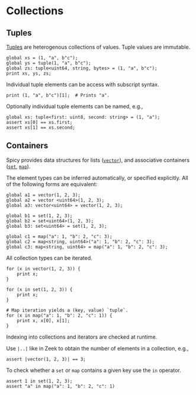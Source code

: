 # Collections

## Tuples

[Tuples](https://docs.zeek.org/projects/spicy/en/latest/programming/language/types.html#tuple)
are heterogenous collections of values. Tuple values are immutable.

```spicy
global xs = (1, "a", b"c");
global ys = tuple(1, "a", b"c");
global zs: tuple<uint64, string, bytes> = (1, "a", b"c");
print xs, ys, zs;
```

Individual tuple elements can be access with subscript syntax.

```spicy
print (1, "a", b"c")[1];  # Prints "a".
```

Optionally individual tuple elements can be named, e.g.,

```spicy
global xs: tuple<first: uint8, second: string> = (1, "a");
assert xs[0] == xs.first;
assert xs[1] == xs.second;
```

## Containers

Spicy provides data structures for lists
([`vector`](https://docs.zeek.org/projects/spicy/en/latest/programming/language/types.html#vector)),
and associative containers
([`set`](https://docs.zeek.org/projects/spicy/en/latest/programming/language/types.html#set),
[`map`](https://docs.zeek.org/projects/spicy/en/latest/programming/language/types.html#map)).

The element types can be inferred automatically, or specified explicitly. All
of the following forms are equivalent:

```spicy
global a1 = vector(1, 2, 3);
global a2 = vector <uint64>(1, 2, 3);
global a3: vector<uint64> = vector(1, 2, 3);

global b1 = set(1, 2, 3);
global b2 = set<uint64>(1, 2, 3);
global b3: set<uint64> = set(1, 2, 3);

global c1 = map("a": 1, "b": 2, "c": 3);
global c2 = map<string, uint64>("a": 1, "b": 2, "c": 3);
global c3: map<string, uint64> = map("a": 1, "b": 2, "c": 3);
```

All collection types can be iterated.

```spicy
for (x in vector(1, 2, 3)) {
    print x;
}

for (x in set(1, 2, 3)) {
    print x;
}

# Map iteration yields a (key, value) `tuple`.
for (x in map("a": 1, "b": 2, "c": 1)) {
    print x, x[0], x[1];
}
```

Indexing into collections and iterators are checked at runtime.

Use `|..|` like in Zeek to obtain the number of elements in a collection, e.g.,

```spicy
assert |vector(1, 2, 3)| == 3;
```

To check whether a `set` or `map` contains a given key use the `in` operator.

```spicy
assert 1 in set(1, 2, 3);
assert "a" in map("a": 1, "b": 2, "c": 1)
```
